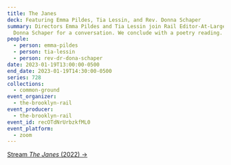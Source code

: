 ```yaml
---
title: The Janes
deck: Featuring Emma Pildes, Tia Lessin, and Rev. Donna Schaper
summary: Directors Emma Pildes and Tia Lessin join Rail Editor-At-Large Rev.
  Donna Schaper for a conversation. We conclude with a poetry reading.
people:
  - person: emma-pildes
  - person: tia-lessin
  - person: rev-dr-dona-schaper
date: 2023-01-19T13:00:00-0500
end_date: 2023-01-19T14:30:00-0500
series: 728
collections:
  - common-ground
event_organizer:
  - the-brooklyn-rail
event_producer:
  - the-brooklyn-rail
event_id: recOTdNrUrbzkfML0
event_platform:
  - zoom
---
```

[S﻿tream *The Janes* (2022) →](https://www.hbo.com/movies/the-janes)